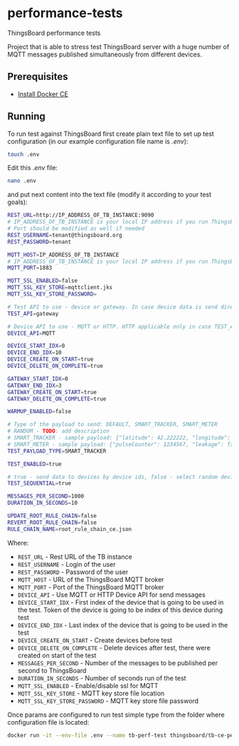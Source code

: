 # performance-tests
ThingsBoard performance tests

Project that is able to stress test ThingsBoard server with a huge number of MQTT messages published simultaneously from different devices.

## Prerequisites

- [Install Docker CE](https://docs.docker.com/engine/installation/)

## Running

To run test against ThingsBoard first create plain text file to set up test configuration (in our example configuration file name is *.env*):
```bash
touch .env
```

Edit this *.env* file:
```bash
nano .env
```

and put next content into the text file (modify it according to your test goals):
```bash
REST_URL=http://IP_ADDRESS_OF_TB_INSTANCE:9090
# IP_ADDRESS_OF_TB_INSTANCE is your local IP address if you run ThingsBoard on your dev machine in docker
# Port should be modified as well if needed 
REST_USERNAME=tenant@thingsboard.org
REST_PASSWORD=tenant

MQTT_HOST=IP_ADDRESS_OF_TB_INSTANCE
# IP_ADDRESS_OF_TB_INSTANCE is your local IP address if you run ThingsBoard on your dev machine in docker
MQTT_PORT=1883

MQTT_SSL_ENABLED=false
MQTT_SSL_KEY_STORE=mqttclient.jks
MQTT_SSL_KEY_STORE_PASSWORD=

# Test API to use - device or gateway. In case device data is send directly to devices, in case gateway - over MQTT gateway API
TEST_API=gateway

# Device API to use - MQTT or HTTP. HTTP applicable only in case TEST_API=device
DEVICE_API=MQTT

DEVICE_START_IDX=0
DEVICE_END_IDX=10
DEVICE_CREATE_ON_START=true
DEVICE_DELETE_ON_COMPLETE=true

GATEWAY_START_IDX=0
GATEWAY_END_IDX=3
GATEWAY_CREATE_ON_START=true
GATEWAY_DELETE_ON_COMPLETE=true

WARMUP_ENABLED=false

# Type of the payload to send: DEFAULT, SMART_TRACKER, SMART_METER
# RANDOM - TODO: add description
# SMART_TRACKER - sample payload: {"latitude": 42.222222, "longitude": 73.333333, "speed": 55.5, "fuel": 92, "batteryLevel": 81}
# SMART_METER - sample payload: {"pulseCounter": 1234567, "leakage": false, "batteryLevel": 81}
TEST_PAYLOAD_TYPE=SMART_TRACKER

TEST_ENABLED=true

# true - send data to devices by device ids, false - select random devices from the list  
TEST_SEQUENTIAL=true

MESSAGES_PER_SECOND=1000
DURATION_IN_SECONDS=10

UPDATE_ROOT_RULE_CHAIN=false
REVERT_ROOT_RULE_CHAIN=false
RULE_CHAIN_NAME=root_rule_chain_ce.json

```

Where: 
    
- `REST_URL`                     - Rest URL of the TB instance
- `REST_USERNAME`                - Login of the user 
- `REST_PASSWORD`                - Password of the user
- `MQTT_HOST`                    - URL of the ThingsBoard MQTT broker
- `MQTT_PORT`                    - Port of the ThingsBoard MQTT broker
- `DEVICE_API`                   - Use MQTT or HTTP Device API for send messages
- `DEVICE_START_IDX`             - First index of the device that is going to be used in the test. Token of the device is going to be index of this device during test
- `DEVICE_END_IDX`               - Last index of the device that is going to be used in  the test
- `DEVICE_CREATE_ON_START`       - Create devices before test 
- `DEVICE_DELETE_ON_COMPLETE`    - Delete devices after test, there were created on start of the test
- `MESSAGES_PER_SECOND`          - Number of the messages to be published per second to ThingsBoard
- `DURATION_IN_SECONDS`          - Number of seconds run of the test
- `MQTT_SSL_ENABLED`             - Enable/disable ssl for MQTT
- `MQTT_SSL_KEY_STORE`           - MQTT key store file location
- `MQTT_SSL_KEY_STORE_PASSWORD`  - MQTT key store file password

Once params are configured to run test simple type from the folder where configuration file is located:
```bash
docker run -it --env-file .env --name tb-perf-test thingsboard/tb-ce-performance-test:3.0.0
```
